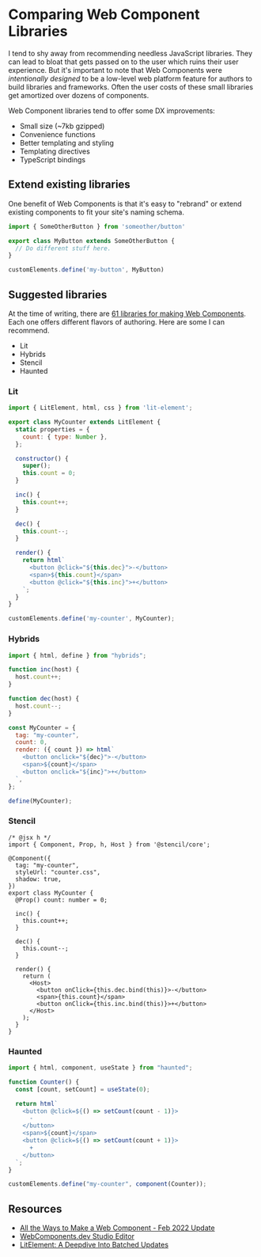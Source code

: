 # Comparing Web Component Libraries

I tend to shy away from recommending needless JavaScript libraries. They can lead to bloat that gets passed on to the user which ruins their user experience. But it's important to note that Web Components were *intentionally designed* to be a low-level web platform feature for authors to build libraries and frameworks. Often the user costs of these small libraries get amortized over dozens of components.

Web Component libraries tend to offer some DX improvements:

- Small size (~7kb gzipped)
- Convenience functions
- Better templating and styling
- Templating directives
- TypeScript bindings


## Extend existing libraries

One benefit of Web Components is that it's easy to "rebrand" or extend existing components to fit your site's naming schema.

```js
import { SomeOtherButton } from 'someother/button'

export class MyButton extends SomeOtherButton {
  // Do different stuff here.
}

customElements.define('my-button', MyButton)
```
## Suggested libraries

At the time of writing, there are [61 libraries for making Web Components](https://webcomponents.dev/blog/all-the-ways-to-make-a-web-component/). Each one offers different flavors of authoring. Here are some I can recommend.

- Lit
- Hybrids
- Stencil
- Haunted

### Lit

```js
import { LitElement, html, css } from 'lit-element';

export class MyCounter extends LitElement {
  static properties = {
    count: { type: Number },
  };

  constructor() {
    super();
    this.count = 0;
  }

  inc() {
    this.count++;
  }

  dec() {
    this.count--;
  }

  render() {
    return html`
      <button @click="${this.dec}">-</button>
      <span>${this.count}</span>
      <button @click="${this.inc}">+</button>
    `;
  }
}

customElements.define('my-counter', MyCounter);
```

### Hybrids

```js
import { html, define } from "hybrids";

function inc(host) {
  host.count++;
}

function dec(host) {
  host.count--;
}

const MyCounter = {
  tag: "my-counter",
  count: 0,
  render: ({ count }) => html`
    <button onclick="${dec}">-</button>
    <span>${count}</span>
    <button onclick="${inc}">+</button>
  `,
};

define(MyCounter);
```

### Stencil

```
/* @jsx h */
import { Component, Prop, h, Host } from '@stencil/core';

@Component({
  tag: "my-counter",
  styleUrl: "counter.css",
  shadow: true,
})
export class MyCounter {
  @Prop() count: number = 0;

  inc() {
    this.count++;
  }

  dec() {
    this.count--;
  }

  render() {
    return (
      <Host>
        <button onClick={this.dec.bind(this)}>-</button>
        <span>{this.count}</span>
        <button onClick={this.inc.bind(this)}>+</button>
      </Host>
    );
  }
}
```

### Haunted

```js
import { html, component, useState } from "haunted";

function Counter() {
  const [count, setCount] = useState(0);

  return html`
    <button @click=${() => setCount(count - 1)}>
      -
    </button>
    <span>${count}</span>
    <button @click=${() => setCount(count + 1)}>
      +
    </button>
  `;
}

customElements.define("my-counter", component(Counter));
```

## Resources
- [All the Ways to Make a Web Component - Feb 2022 Update](https://webcomponents.dev/blog/all-the-ways-to-make-a-web-component/)
- [WebComponents.dev Studio Editor](https://webcomponents.dev/user/m4dz?collection=all-the-ways)
- [LitElement: A Deepdive Into Batched Updates](https://dev.to/open-wc/litelement-a-deepdive-into-batched-updates-3hh)
